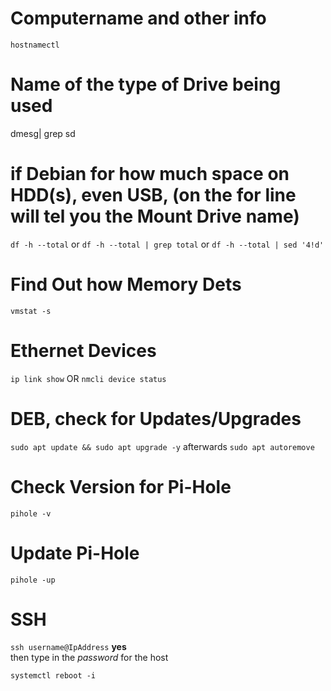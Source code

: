# Computername and other info
```hostnamectl```

# Name of the type of Drive being used
dmesg| grep sd

# if Debian for how much space on HDD(s), even USB,  (on the for line will tel you the Mount Drive name)
``` df -h --total ```
or
```df -h --total | grep total```
or
```df -h --total | sed '4!d'```

# Find Out how Memory Dets
```vmstat -s```

# Ethernet Devices
``` ip link show ``` 
OR
``` nmcli device status ```



# DEB, check for Updates/Upgrades
``` sudo apt update && sudo apt upgrade -y ``` 
afterwards
``` sudo apt autoremove ```

# Check Version for Pi-Hole
``` pihole -v ```

# Update Pi-Hole
``` pihole -up ```

# SSH
```ssh username@IpAddress```
**yes** </br>
then type in the _password_ for the host </br>


```systemctl reboot -i```


